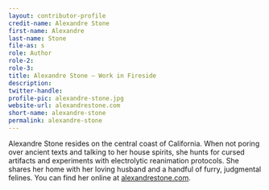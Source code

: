 ```yaml
---
layout: contributor-profile
credit-name: Alexandre Stone
first-name: Alexandre
last-name: Stone
file-as: s
role: Author
role-2:
role-3:
title: Alexandre Stone — Work in Fireside
description:
twitter-handle:
profile-pic: alexandre-stone.jpg
website-url: alexandrestone.com
short-name: alexandre-stone
permalink: alexandre-stone
---
```

Alexandre Stone resides on the central coast of California. When not poring over ancient texts and talking to her house spirits, she hunts for cursed artifacts and experiments with electrolytic reanimation protocols. She shares her home with her loving husband and a handful of furry, judgmental felines. You can find her online at [alexandrestone.com](http://alexandrestone.com/).
